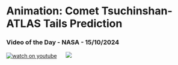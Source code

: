 # Animation: Comet Tsuchinshan-ATLAS Tails Prediction
### Video of the Day - NASA - 15/10/2024
[![watch on youtube](https://img.youtube.com/vi/dY6poe072_c/mqdefault.jpg)](https://www.youtube.com/embed/dY6poe072_c?rel=0)&nbsp; &nbsp; &nbsp; <img src="https://github-readme-streak-stats.herokuapp.com/?user=tempo-riz&theme=dracula" >
 
 
 
 
 
 
 
 
 
 
 
 
 
 
 
 
 
 
 
 
 
 
 
 
 
 
 
 
 
 
 
 
 
 
 
 
 
 
 
 
 
 
 
 
 
 
 
 
 
 
 
 
 
 
 
 
 
 
 
 
 
 
 
